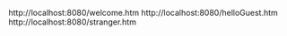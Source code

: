http://localhost:8080/welcome.htm
http://localhost:8080/helloGuest.htm
http://localhost:8080/stranger.htm
